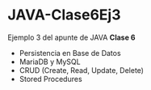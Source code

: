 # JAVA-Clase6Ej3


<p>Ejemplo 3 del apunte de JAVA <b>Clase 6</b> </p>
<ul>
  <li> Persistencia en Base de Datos</li>
  <li> MariaDB y MySQL</li>
  <li> CRUD (Create, Read, Update, Delete) </li>
  <li> Stored Procedures </li>
</ul>
